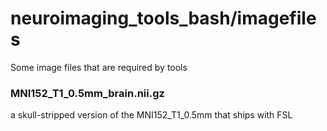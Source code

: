 # neuroimaging_tools_bash/imagefiles
Some image files that are required by tools

### MNI152_T1_0.5mm_brain.nii.gz
a skull-stripped version of the MNI152_T1_0.5mm that ships with FSL
